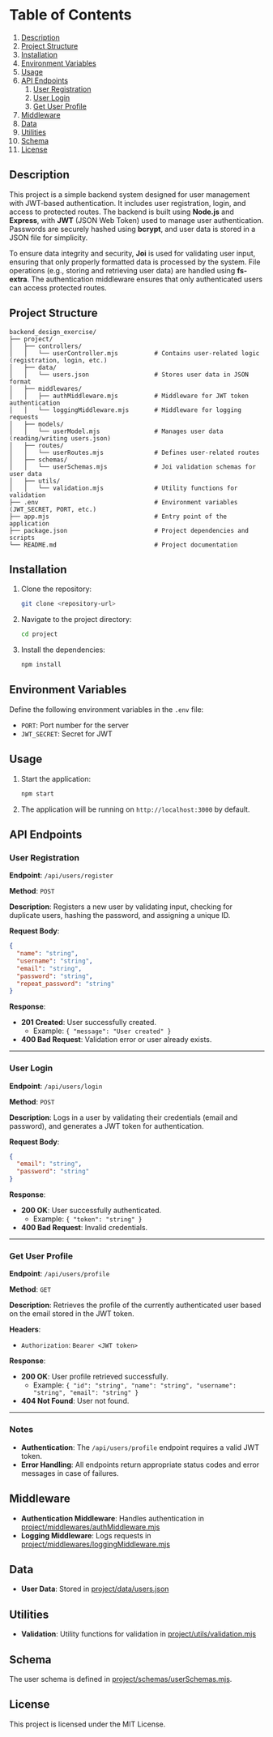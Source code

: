 # Table of Contents
1. [Description](#description)
2. [Project Structure](#project-structure)
3. [Installation](#installation)
4. [Environment Variables](#environment-variables)
5. [Usage](#usage)
6. [API Endpoints](#api-endpoints)
    1. [User Registration](#user-registration)
    2. [User Login](#user-login)
    3. [Get User Profile](#get-user-profile)
7. [Middleware](#middleware)
8. [Data](#data)
9. [Utilities](#utilities)
10. [Schema](#schema)
11. [License](#license)

## Description
This project is a simple backend system designed for user management with JWT-based authentication. It includes user registration, login, and access to protected routes. The backend is built using **Node.js** and **Express**, with **JWT** (JSON Web Token) used to manage user authentication. Passwords are securely hashed using **bcrypt**, and user data is stored in a JSON file for simplicity.

To ensure data integrity and security, **Joi** is used for validating user input, ensuring that only properly formatted data is processed by the system. File operations (e.g., storing and retrieving user data) are handled using **fs-extra**. The authentication middleware ensures that only authenticated users can access protected routes.

## Project Structure
```
backend_design_exercise/
├── project/
│   ├── controllers/
│   │   └── userController.mjs          # Contains user-related logic (registration, login, etc.)
│   ├── data/
│   │   └── users.json                  # Stores user data in JSON format
│   ├── middlewares/
│   │   ├── authMiddleware.mjs          # Middleware for JWT token authentication
│   │   └── loggingMiddleware.mjs       # Middleware for logging requests
│   ├── models/
│   │   └── userModel.mjs               # Manages user data (reading/writing users.json)
│   ├── routes/
│   │   └── userRoutes.mjs              # Defines user-related routes
│   ├── schemas/
│   │   └── userSchemas.mjs             # Joi validation schemas for user data
│   ├── utils/
│   │   └── validation.mjs              # Utility functions for validation
├── .env                                # Environment variables (JWT_SECRET, PORT, etc.)
├── app.mjs                             # Entry point of the application
├── package.json                        # Project dependencies and scripts
└── README.md                           # Project documentation
```

## Installation
1. Clone the repository:
    ```sh
    git clone <repository-url>
    ```
2. Navigate to the project directory:
    ```sh
    cd project
    ```
3. Install the dependencies:
    ```sh
    npm install
    ```

## Environment Variables
Define the following environment variables in the `.env` file:
- `PORT`: Port number for the server
- `JWT_SECRET`: Secret for JWT

## Usage
1. Start the application:
    ```sh
    npm start
    ```
2. The application will be running on `http://localhost:3000` by default.

## API Endpoints

### User Registration

**Endpoint**: `/api/users/register`

**Method**: `POST`

**Description**: Registers a new user by validating input, checking for duplicate users, hashing the password, and assigning a unique ID.

**Request Body**:

```json
{
  "name": "string",
  "username": "string",
  "email": "string",
  "password": "string",
  "repeat_password": "string"
}
```

**Response**:

- **201 Created**: User successfully created.
  - Example: `{ "message": "User created" }`
- **400 Bad Request**: Validation error or user already exists.

---

### User Login

**Endpoint**: `/api/users/login`

**Method**: `POST`

**Description**: Logs in a user by validating their credentials (email and password), and generates a JWT token for authentication.

**Request Body**:

```json
{
  "email": "string",
  "password": "string"
}
```

**Response**:

- **200 OK**: User successfully authenticated.
  - Example: `{ "token": "string" }`
- **400 Bad Request**: Invalid credentials.

---

### Get User Profile

**Endpoint**: `/api/users/profile`

**Method**: `GET`

**Description**: Retrieves the profile of the currently authenticated user based on the email stored in the JWT token.

**Headers**:

- `Authorization`: `Bearer <JWT token>`

**Response**:

- **200 OK**: User profile retrieved successfully.
  - Example: `{ "id": "string", "name": "string", "username": "string", "email": "string" }`
- **404 Not Found**: User not found.

---

### Notes
- **Authentication**: The `/api/users/profile` endpoint requires a valid JWT token.
- **Error Handling**: All endpoints return appropriate status codes and error messages in case of failures.

## Middleware
- **Authentication Middleware**: Handles authentication in [project/middlewares/authMiddleware.mjs](project/middlewares/authMiddleware.mjs)
- **Logging Middleware**: Logs requests in [project/middlewares/loggingMiddleware.mjs](project/middlewares/loggingMiddleware.mjs)

## Data
- **User Data**: Stored in [project/data/users.json](project/data/users.json)

## Utilities
- **Validation**: Utility functions for validation in [project/utils/validation.mjs](project/utils/validation.mjs)

## Schema
The user schema is defined in [project/schemas/userSchemas.mjs](project/schemas/userSchemas.mjs).

## License
This project is licensed under the MIT License.
